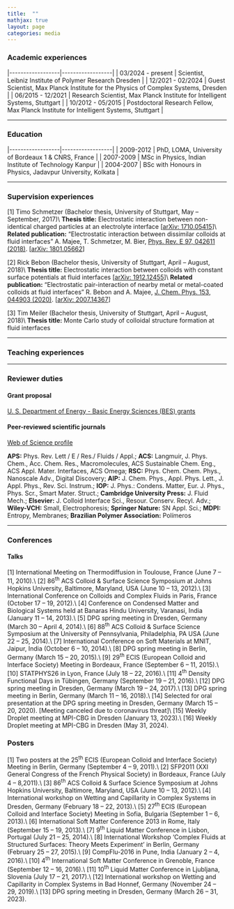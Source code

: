 ```yaml
---
title:  ""
mathjax: true
layout: page
categories: media
---
```


### Academic experiences 

|------------------|------------------|
| 03/2024 - present      | Scientist, Leibniz Institute of Polymer Research Dresden | 
| 12/2021 - 02/2024      | Guest Scientist, Max Planck Institute for the Physics of Complex Systems, Dresden | 
| 06/2015 - 12/2021      | Research Scientist, Max Planck Institute for Intelligent Systems, Stuttgart | 
| 10/2012 - 05/2015 | Postdoctoral Research Fellow, Max Planck Institute for Intelligent Systems, Stuttgart | 

---
### Education

|------------------|------------------|
| 2009-2012      | PhD, LOMA, University of Bordeaux 1 & CNRS, France | 
| 2007-2009      | MSc in Physics, Indian Institute of Technology Kanpur | 
| 2004-2007      | BSc with Honours in Physics, Jadavpur University, Kolkata |  

---
### Supervision experiences

[1] Timo Schmetzer (Bachelor thesis, University of Stuttgart, May – September, 2017)\\
    **Thesis title:** Electrostatic interaction between non-identical charged particles at an electrolyte interface [[arXiv: 1710.05415](https://doi.org/10.48550/arXiv.1710.05415)]\\
    **Related publication:** “Electrostatic interaction between dissimilar colloids at fluid interfaces” A. Majee, T. Schmetzer, M. Bier, [Phys. Rev. E 97, 042611 (2018)](https://doi.org/10.1103/PhysRevE.97.042611). [[arXiv: 1801.05662](https://doi.org/10.48550/arXiv.1801.05662)]

[2] Rick Bebon (Bachelor thesis, University of Stuttgart, April – August, 2018)\\
    **Thesis title:** Electrostatic interaction between colloids with constant surface potentials at fluid interfaces [[arXiv: 1912.12455](https://doi.org/10.48550/arXiv.1912.12455)]\\
    **Related publication:** “Electrostatic pair-interaction of nearby metal or metal-coated colloids at fluid interfaces” R. Bebon and A. Majee, [J. Chem. Phys. 153, 044903 (2020)](https://doi.org/10.1063/5.0013298). [[arXiv: 2007.14367](https://doi.org/10.1063/5.0013298)]

[3] Tim Meiler (Bachelor thesis, University of Stuttgart, April – August, 2018)\\
    **Thesis title:** Monte Carlo study of colloidal structure formation at fluid interfaces

---

### Teaching experiences
---

### Reviewer duties
#### Grant proposal
[U. S. Department of Energy - Basic Energy Sciences (BES) grants](https://science.osti.gov/bes/Funding-Opportunities)
#### Peer-reviewed scientific journals 
[Web of Science profile](https://www.webofscience.com/wos/author/record/1320352)

**APS:** Phys. Rev. Lett / E / Res./ Fluids / Appl.; **ACS:** Langmuir, J. Phys. Chem., Acc. Chem. Res., Macromolecules, ACS Sustainable Chem. Eng., ACS Appl. Mater. Interfaces, ACS Omega; **RSC:** Phys. Chem. Chem. Phys., Nanoscale Adv., Digital Discovery; **AIP:** J. Chem. Phys., Appl. Phys. Lett., J. Appl. Phys., Rev. Sci. Instrum.; **IOP:** J. Phys.: Condens. Matter, Eur. J. Phys., Phys. Scr., Smart Mater. Struct.; **Cambridge University Press:** J. Fluid Mech.; **Elsevier:** J. Colloid Interface Sci., Resour. Conserv. Recyl. Adv.; **Wiley-VCH:** Small, Electrophoresis; **Springer Nature:** SN Appl. Sci.; **MDPI:** Entropy, Membranes; **Brazilian Polymer Association:** Polímeros

---

### Conferences
#### Talks
[1] International Meeting on Thermodiffusion in Toulouse, France (June 7 – 11, 2010).\\
[2] 86<sup>th</sup> ACS Colloid & Surface Science Symposium at Johns Hopkins University, Baltimore, Maryland, USA (June 10 – 13, 2012).\\
[3] International Conference on Colloids and Complex Fluids in Paris, France (October 17 – 19, 2012).\\
[4]	Conference on Condensed Matter and Biological Systems held at Banaras Hindu University, Varanasi, India (January 11 – 14, 2013).\\
[5] DPG spring meeting in Dresden, Germany (March 30 – April 4, 2014).\\
[6]	88<sup>th</sup> ACS Colloid & Surface Science Symposium at the University of Pennsylvania, Philadelphia, PA USA (June 22 – 25, 2014).\\
[7]	International Conference on Soft Materials at MNIT, Jaipur, India (October 6 – 10, 2014).\\
[8]	DPG spring meeting in Berlin, Germany (March 15 – 20, 2015).\\
[9]	29<sup>th</sup> ECIS (European Colloid and Interface Society) Meeting in Bordeaux, France (September 6 – 11, 2015).\\
[10] STATPHYS26 in Lyon, France (July 18 – 22, 2016).\\
[11] 4<sup>th</sup> Density Functional Days in Tübingen, Germany (September 19 – 21, 2016).\\
[12] DPG spring meeting in Dresden, Germany (March 19 – 24, 2017).\\
[13] DPG spring meeting in Berlin, Germany (March 11 – 16, 2018).\\
[14] Selected for oral presentation at the DPG spring meeting in Dresden, Germany (March 15 – 20, 2020). [Meeting canceled due to coronavirus threat]\\
[15] Weekly Droplet meeting at MPI-CBG in Dresden (January 13, 2023).\\
[16] Weekly Droplet meeting at MPI-CBG in Dresden (May 31, 2024).

### Posters
[1] Two posters at the 25<sup>th</sup> ECIS (European Colloid and Interface Society) Meeting in Berlin, Germany (September 4 – 9, 2011).\\
[2]	SFP2011 (XXI General Congress of the French Physical Society) in Bordeaux, France (July 4 – 8,2011).\\
[3]	86<sup>th</sup> ACS Colloid & Surface Science Symposium at Johns Hopkins University, Baltimore, Maryland, USA (June 10 – 13, 2012).\\
[4]	International workshop on Wetting and Capillarity in Complex Systems in Dresden, Germany (February 18 – 22, 2013).\\
[5]	27<sup>th</sup> ECIS (European Colloid and Interface Society) Meeting in Sofia, Bulgaria (September 1 – 6, 2013).\\
[6] International Soft Matter Conference 2013 in Rome, Italy (September 15 – 19, 2013).\\
[7]	9<sup>th</sup> Liquid Matter Conference in Lisbon, Portugal (July 21 – 25, 2014).\\
[8]	International Workshop ‘Complex Fluids at Structured Surfaces: Theory Meets Experiment’ in Berlin, Germany (February 25 – 27, 2015).\\
[9]	CompFlu-2016 in Pune, India (January 2 – 4, 2016).\\
[10]	4<sup>th</sup> International Soft Matter Conference in Grenoble, France (September 12 – 16, 2016).\\
[11]	10<sup>th</sup> Liquid Matter Conference in Ljubljana, Slovenia (July 17 – 21, 2017).\\
[12]	International workshop on Wetting and Capillarity in Complex Systems in Bad Honnef, Germany (November 24 – 29, 2019).\\
[13]	DPG spring meeting in Dresden, Germany (March 26 – 31, 2023).

